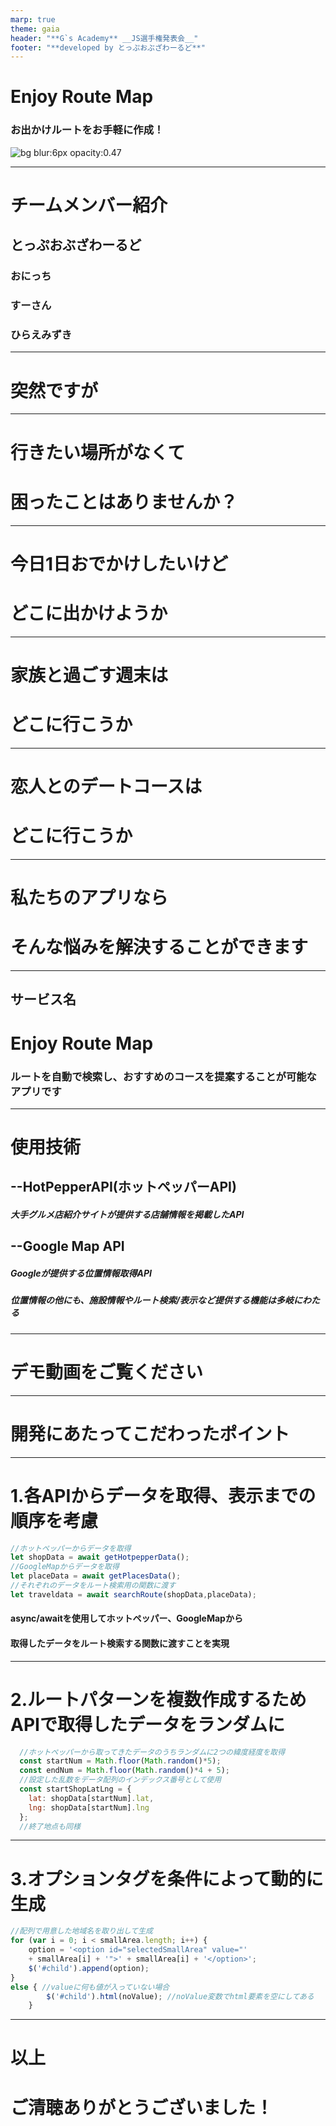 ```yaml
---
marp: true
theme: gaia
header: "**G`s Academy** __JS選手権発表会__"
footer: "**developed by とっぷおぶざわーるど**"
---
```



<!--
_backgroundColor: white
_class: lead
_color: black
-->

# **Enjoy Route Map**

### お出かけルートをお手軽に作成！

![bg blur:6px opacity:0.47](./src/images/background.jpg)

---
<!--
_backgroundColor: white
-->

# チームメンバー紹介

## とっぷおぶざわーるど

### おにっち

### すーさん

### ひらえみずき


---
<!--
_backgroundColor: white
_class: lead
-->

# 突然ですが
---
<!--
_backgroundColor: white
_class: lead
-->
# 行きたい場所がなくて

# 困ったことはありませんか？
---

<!--
_backgroundColor: white
_class: lead
-->
# 今日1日おでかけしたいけど

# どこに出かけようか

---
<!--
_backgroundColor: white
_class: lead 
-->

# 家族と過ごす週末は

# どこに行こうか

---
<!--
_backgroundColor: white
_class: lead
-->

# 恋人とのデートコースは

# どこに行こうか


---
<!--
_backgroundColor: white
_class: lead
-->
# 私たちのアプリなら

# そんな悩みを解決することができます

---
<!--
_backgroundColor: white
_class: lead
-->

## サービス名

# **Enjoy Route Map**

### ルートを自動で検索し、おすすめのコースを提案することが可能なアプリです

---
<!--
_backgroundColor: white
-->

# 使用技術

## --**HotPepperAPI(ホットペッパーAPI)**

##### 大手グルメ店紹介サイトが提供する**店舗情報を掲載したAPI**

## --**Google Map API**

##### Googleが提供する位置情報取得API

##### **位置情報**の他にも、**施設情報**や**ルート検索/表示**など提供する機能は多岐にわたる



---
<!--
_backgroundColor: white
_class: lead
-->

# デモ動画をご覧ください

---
<!--
_backgroundColor: white
_class: lead
-->

# 開発にあたってこだわったポイント
---
<!--
_backgroundColor: white
-->

# 1.各APIからデータを取得、表示までの順序を考慮

```javascript
//ホットペッパーからデータを取得
let shopData = await getHotpepperData();
//GoogleMapからデータを取得
let placeData = await getPlacesData();
//それぞれのデータをルート検索用の関数に渡す
let traveldata = await searchRoute(shopData,placeData);
```
#### async/awaitを使用してホットペッパー、GoogleMapから

#### 取得したデータをルート検索する関数に渡すことを実現
___
<!--
_backgroundColor: white
-->
# 2.ルートパターンを複数作成するためAPIで取得したデータをランダムに

```javascript
  //ホットペッパーから取ってきたデータのうちランダムに2つの緯度経度を取得
  const startNum = Math.floor(Math.random()*5);
  const endNum = Math.floor(Math.random()*4 + 5);
  //設定した乱数をデータ配列のインデックス番号として使用
  const startShopLatLng = {
    lat: shopData[startNum].lat,
    lng: shopData[startNum].lng
  };
  //終了地点も同様
```
___
<!--
_backgroundColor: white
-->

# 3.オプションタグを条件によって動的に生成

```javascript
//配列で用意した地域名を取り出して生成
for (var i = 0; i < smallArea.length; i++) {
    option = '<option id="selectedSmallArea" value="'
    + smallArea[i] + '">' + smallArea[i] + '</option>';
    $('#child').append(option);
}
else { //valueに何も値が入っていない場合
        $('#child').html(noValue); //noValue変数でhtml要素を空にしてある
    }
```
---
<!--
_backgroundColor: white
_class: lead
-->
# 以上

# ご清聴ありがとうございました！